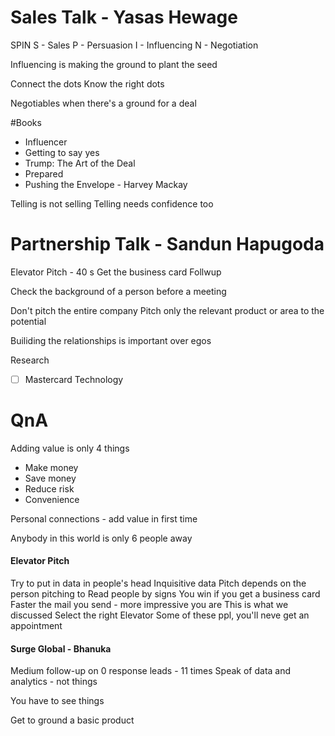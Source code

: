
# Sales Talk - Yasas Hewage
SPIN
S - Sales
P - Persuasion
I - Influencing
N - Negotiation

Influencing is making the ground to plant the seed

Connect the dots
Know the right dots

Negotiables when there's a ground for a deal

#Books
- Influencer
- Getting to say yes
- Trump: The Art of the Deal
- Prepared
- Pushing the Envelope - Harvey Mackay

Telling is not selling
Telling needs confidence too


# Partnership Talk - Sandun Hapugoda

Elevator Pitch - 40 s
Get the business card
Follwup

Check the background of a person before a meeting

Don't pitch the entire company
Pitch only the relevant product or area to the potential 

Builiding the relationships is important over egos

Research
- [ ] Mastercard Technology 


# QnA

Adding value is only 4 things
- Make money
- Save money
- Reduce risk
- Convenience 

Personal connections - add value in first time

Anybody in this world is only 6 people away

#### Elevator Pitch
Try to put in data in people's head
Inquisitive data
Pitch depends on the person pitching to
Read people by signs
You win if you get a business card
Faster the mail you send - more impressive you are
This is what we discussed
Select the right Elevator
Some of these ppl, you'll neve get an appointment

#### Surge Global - Bhanuka

Medium follow-up on 0 response leads - 11 times
Speak of data and analytics - not things

You have to see things

Get to ground a basic product